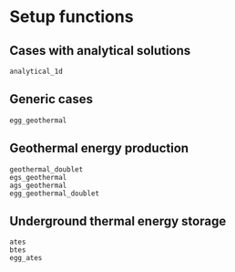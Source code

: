 # Setup functions

## Cases with analytical solutions
```@docs
analytical_1d
```

## Generic cases
```@docs
egg_geothermal
```

## Geothermal energy production
```@docs
geothermal_doublet
egs_geothermal
ags_geothermal
egg_geothermal_doublet
```

## Underground thermal energy storage
```@docs
ates
btes
egg_ates
```
